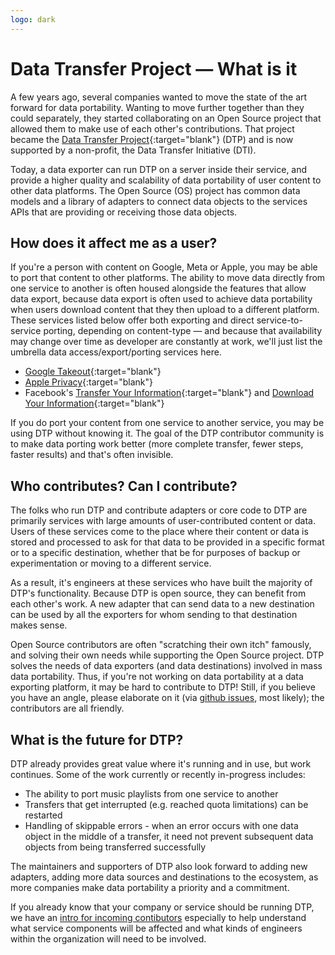 ```yaml
---
logo: dark
---
```

# Data Transfer Project &mdash; What is it

A few years ago, several companies wanted to move the state of the art forward for data portability.  Wanting to move further together than they could separately, they started collaborating on an Open Source project that allowed them to make use of each other's contributions.  That project became the [Data Transfer Project](https://github.com/dtinit/data-transfer-project){:target="blank"} (DTP) and is now supported by a non-profit, the Data Transfer Initiative (DTI).

Today, a data exporter can run DTP on a server inside their service, and provide a higher quality and scalability of data portability of user content to other data platforms.  The Open Source (OS) project has common data models and a library of adapters to connect data objects to the services APIs that are providing or receiving those data objects.

## How does it affect me as a user?

If you're a person with content on Google, Meta or Apple, you may be able to port that content to other platforms. The ability to move data directly from one service to another is often housed alongside the features that allow data export, because data export is often used to achieve data portability when users download content that they then upload to a different platform.  These services listed below offer both exporting and direct service-to-service porting, depending on content-type &mdash; and because that availability may change over time as developer are constantly at work, we'll just list the umbrella data access/export/porting services here. 

* [Google Takeout](https://takeout.google.com/){:target="blank"}
* [Apple Privacy](https://privacy.apple.com){:target="blank"}
* Facebook's [Transfer Your Information](https://facebook.com/tyi){:target="blank"} and [Download Your Information](https://facebook.com/dyi){:target="blank"}

If you do port your content from one service to another service, you may be using DTP without knowing it.  The goal of the DTP contributor community is to make data porting work better (more complete transfer, fewer steps, faster results) and that's often invisible.

## Who contributes? Can I contribute?

The folks who run DTP and contribute adapters or core code to DTP are primarily services with large amounts of user-contributed content or data.  Users of these services come to the place where their content or data is stored and processed to ask for that data to be provided in a specific format or to a specific destination, whether that be for purposes of backup or experimentation or moving to a different service.

As a result, it's engineers at these services who have built the majority of DTP's functionality.  Because DTP is open source, they can benefit from each other's work.  A new adapter that can send data to a new destination can be used by all the exporters for whom sending to that destination makes sense. 

Open Source contributors are often "scratching their own itch" famously, and solving their own needs while supporting the Open Source project.  DTP solves the needs of data exporters (and data destinations) involved in mass data portability.  Thus, if you're not working on data portability at a data exporting platform, it may be hard to contribute to DTP!  Still, if you believe you have an angle, please elaborate on it (via [github issues](https://github.com/dtinit/data-transfer-project/issues), most likely); the contributors are all friendly.

## What is the future for DTP?

DTP already provides great value where it's running and in use, but work continues.  Some of the work currently or recently in-progress includes:
* The ability to port music playlists from one service to another
* Transfers that get interrupted (e.g. reached quota limitations) can be restarted
* Handling of skippable errors - when an error occurs with one data object in the middle of a transfer, it need not prevent subsequent data objects from being transferred successfully

The maintainers and supporters of DTP also look forward to adding new adapters, adding more data sources and destinations to the ecosystem, as more companies make data portability a priority and a commitment.

If you already know that your company or service should be running DTP, we have an [intro for incoming contibutors](dtp-intro-for-contributors) especially to help understand what service components will be affected and what kinds of engineers within the organization will need to be involved.

